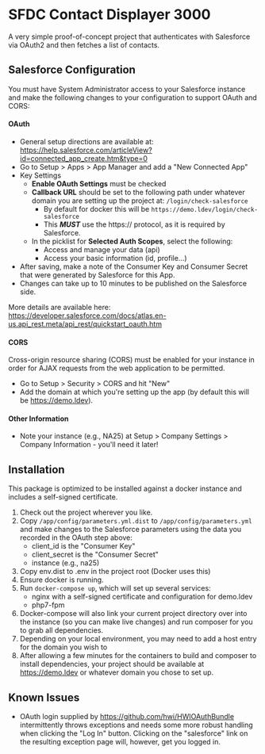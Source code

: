 SFDC Contact Displayer 3000
============================

A very simple proof-of-concept project that authenticates with Salesforce via OAuth2 and then fetches a list of contacts.
## Salesforce Configuration
You must have System Administrator access to your Salesforce instance and make the following changes to your configuration to support OAuth and CORS:

#### OAuth
* General setup directions are available at: https://help.salesforce.com/articleView?id=connected_app_create.htm&type=0
* Go to Setup > Apps > App Manager and add a "New Connected App"
* Key Settings
    * **Enable OAuth Settings** must be checked
    * **Callback URL** should be set to the following path under whatever domain you are setting up the project at: ```/login/check-salesforce```
        * By default for docker this will be `````https://demo.ldev/login/check-salesforce`````
        * This ***MUST*** use the https:// protocol, as it is required by Salesforce.
    * In the picklist for **Selected Auth Scopes**, select the following:
        * Access and manage your data (api)
        * Access your basic information (id, profile...)        
* After saving, make a note of the Consumer Key and Consumer Secret that were generated by Salesforce for this App.
* Changes can take up to 10 minutes to be published on the Salesforce side.

More details are available here: https://developer.salesforce.com/docs/atlas.en-us.api_rest.meta/api_rest/quickstart_oauth.htm

#### CORS
Cross-origin resource sharing (CORS) must be enabled for your instance in order for AJAX requests from the web application to be permitted.
    
* Go to Setup > Security > CORS and hit "New"
* Add the domain at which you're setting up the app (by default this will be https://demo.ldev). 

#### Other Information
* Note your instance (e.g., NA25) at Setup > Company Settings > Company Information - you'll need it later!

## Installation
This package is optimized to be installed against a docker instance and includes a self-signed certificate.  

1. Check out the project wherever you like.
2. Copy `/app/config/parameters.yml.dist` to `/app/config/parameters.yml` and make changes to the Salesforce parameters using the data you recorded in the OAuth step above:
    * client_id is the "Consumer Key"
    * client_secret is the "Consumer Secret"
    * instance (e.g., na25) 
3. Copy env.dist to .env in the project root (Docker uses this)
4. Ensure docker is running.
5. Run ```docker-compose up```, which will set up several services:
    * nginx with a self-signed certificate and configuration for demo.ldev
    * php7-fpm     
6. Docker-compose will also link your current project directory over into the instance (so you can make live changes) and run composer for you to grab all dependencies.
7. Depending on your local environment, you may need to add a host entry for the domain you wish to
8. After allowing a few minutes for the containers to build and composer to install dependencies, your project should be available at https://demo.ldev or whatever domain you chose to set up. 

## Known Issues
* OAuth login supplied by https://github.com/hwi/HWIOAuthBundle intermittently throws exceptions and needs some more robust handling when clicking the "Log In" button.  Clicking on the "salesforce" link on the resulting exception page will, however, get you logged in.




